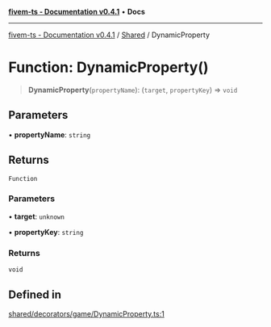 [**fivem-ts - Documentation v0.4.1**](../../../README.md) • **Docs**

***

[fivem-ts - Documentation v0.4.1](../../../README.md) / [Shared](../README.md) / DynamicProperty

# Function: DynamicProperty()

> **DynamicProperty**(`propertyName`): (`target`, `propertyKey`) => `void`

## Parameters

• **propertyName**: `string`

## Returns

`Function`

### Parameters

• **target**: `unknown`

• **propertyKey**: `string`

### Returns

`void`

## Defined in

[shared/decorators/game/DynamicProperty.ts:1](https://github.com/Purpose-Dev/fivem-ts/blob/af9f57481b70813a163451854c2103aaaed13195/src/shared/decorators/game/DynamicProperty.ts#L1)
